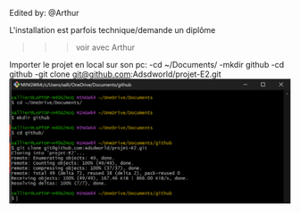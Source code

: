 Edited by: @Arthur

L'installation est parfois technique/demande un diplôme
>>>voir avec Arthur

Importer le projet en local sur son pc:
    -cd ~/Documents/
    -mkdir github
    -cd github
    -git clone git@github.com:Adsdworld/projet-E2.git
    ![Alt text](/IMAGES/GITHUB/installation.png)